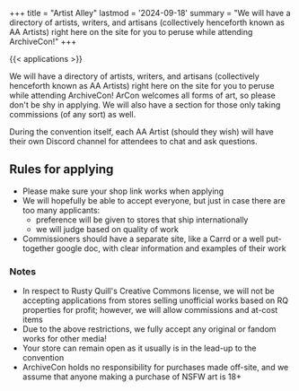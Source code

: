 +++
title = "Artist Alley"
lastmod = '2024-09-18'
summary = "We will have a directory of artists, writers, and artisans (collectively henceforth known as AA Artists) right here on the site for you to peruse while attending ArchiveCon!"
+++

{{< applications >}}

We will have a directory of artists, writers, and artisans (collectively henceforth known as AA Artists) right here on the site for you to peruse while attending ArchiveCon! ArCon welcomes all forms of art, so please don't be shy in applying. We will also have a section for those only taking commissions (of any sort) as well.

During the convention itself, each AA Artist (should they wish) will have their own Discord channel for attendees to chat and ask questions.

## Rules for applying

* Please make sure your shop link works when applying
* We will hopefully be able to accept everyone, but just in case there are too many applicants:
  * preference will be given to stores that ship internationally
  * we will judge based on quality of work
* Commissioners should have a separate site, like a Carrd or a well put-together google doc, with clear information and examples of their work

### Notes

* In respect to Rusty Quill's Creative Commons license, we will not be accepting applications from stores selling unofficial works based on RQ properties for profit; however, we will allow commissions and at-cost items
* Due to the above restrictions, we fully accept any original or fandom works for other media!
* Your store can remain open as it usually is in the lead-up to the convention
* ArchiveCon holds no responsibility for purchases made off-site, and we assume that anyone making a purchase of NSFW art is 18+
